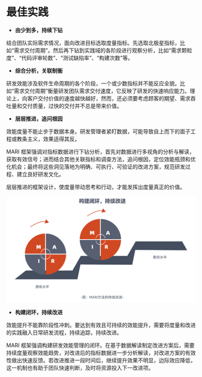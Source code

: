 # 最佳实践

* **由少到多，持续下钻**

结合团队实际需求情况，面向改进目标选取度量指标。先选取北极星指标，比如“需求交付周期”。然后再下钻到实践域的各阶段进行观察分析，比如“需求颗粒度”、“代码评审轮数”、“测试缺陷率”、“构建次数”等。

* **综合分析，关联制衡**

研发效能涉及软件生命周期的各个阶段，一个或少数指标并不能反应全貌。比如“需求交付周期”衡量研发团队需求交付速度，它反映了研发的快速响应能力。理论上，向客户交付价值的速度越快越好，然而，还必须要考虑顾客的期望、需求吞吐量和交付质量，过快的交付并不总是带来价值。

* **层层推进，追问根因**

效能度量不能止步于数据本身。研发管理者紧盯数据，可能导致自上而下的面子工程或教条主义，效果适得其反。

MARI 框架强调对指标数据进行下钻分析，首先对数据进行多视角的分析与解读，获取有效信号；进而结合其他关联指标和调查方法，追问根因，定位效能瓶颈和优化机会；最终将这些洞见落地为明确、可执行、可验证的改进方案，规范研发过程、建立良好研发文化。

层层推进的框架设计，使度量带动思考和行动，才能发挥出度量真正的价值。

![](../.gitbook/assets/zui-jia-shi-jian-.svg)

* **构建闭环，持续改进**

效能提升不能靠阶段性冲刺。要达到有效且可持续的效能提升，需要将度量和改进的实践融入日常研发流程，持续追踪，持续改进。

MARI 框架强调构建研发效能管理的闭环。在基于数据解读制定改进方案后，需要持续度量观察效能趋势，对改进后的指标数据进一步分析解读，对改进方案的有效性做出快速反馈。若改进推进一段时间后，继续提升效果不明显，边际效应降低，这一机制也有助于团队快速判断，及时将资源投入下一改进项。







